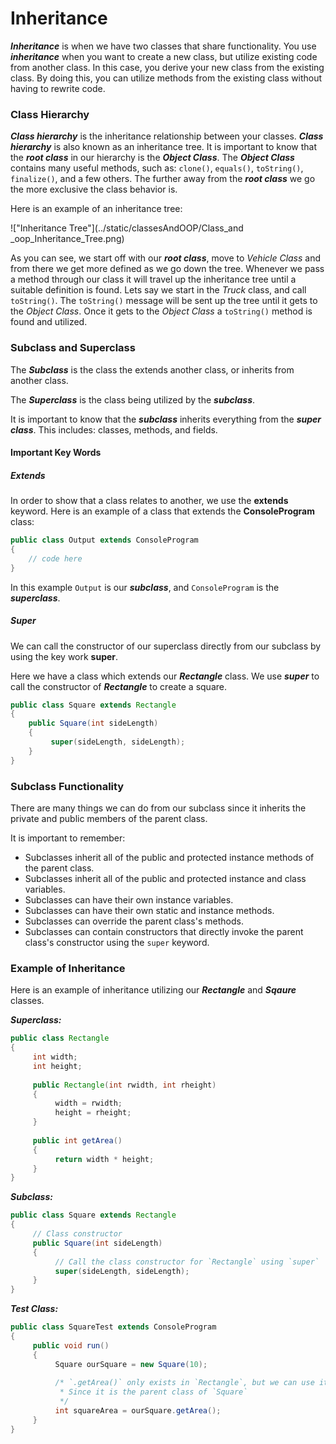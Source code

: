 # Inheritance

***Inheritance*** is when we have two classes that share functionality. You use ***inheritance*** when you want to create a new class, but utilize existing code from another class. In this case, you derive your new class from the existing class. By doing this, you can utilize methods from the existing class without having to rewrite code.

### Class Hierarchy
***Class hierarchy*** is the inheritance relationship between your classes. ***Class hierarchy*** is also known as an inheritance tree. It is important to know that the ***root class*** in our hierarchy is the ***Object Class***. The ***Object Class*** contains many useful methods, such as: `clone()`, `equals()`, `toString()`, `finalize()`, and a few others. The further away from the ***root class*** we go the more exclusive the class behavior is.

Here is an example of an inheritance tree:

!["Inheritance Tree"](../static/classesAndOOP/Class_and _oop_Inheritance_Tree.png)

As you can see, we start off with our ***root class***, move to *Vehicle Class* and from there we get more defined as we go down the tree. Whenever we pass a method through our class it will travel up the inheritance tree until a suitable definition is found. Lets say we start in the *Truck* class, and call `toString()`. The `toString()` message will be sent up the tree until it gets to the *Object Class*. Once it gets to the *Object Class* a `toString()` method is found and utilized.

### Subclass and Superclass
The ***Subclass*** is the class the extends another class, or inherits from another class.
 
The ***Superclass*** is the class being utilized by the ***subclass***.

It is important to know that the ***subclass*** inherits everything from the ***super class***. This includes: classes, methods, and fields. 

#### Important Key Words
##### Extends
In order to show that a class relates to another, we use the **extends** keyword. Here is an example of a class that extends the **ConsoleProgram** class:

```Java
public class Output extends ConsoleProgram
{
    // code here
}
``` 
In this example `Output` is our ***subclass***, and `ConsoleProgram` is the ***superclass***.

##### Super
We can call the constructor of our superclass directly from our subclass by using the key work **super**.

Here we have a class which extends our ***Rectangle*** class. We use ***super*** to call the constructor of ***Rectangle*** to create a square.
```Java
public class Square extends Rectangle
{
    public Square(int sideLength)
    {
         super(sideLength, sideLength);
    }
}

```

### Subclass Functionality

There are many things we can do from our subclass since it inherits the private and public members of the parent class. 

It is important to remember:

- Subclasses inherit all of the public and protected instance methods of the parent class.
- Subclasses inherit all of the public and protected instance and class variables.
- Subclasses can have their own instance variables.
- Subclasses can have their own static and instance methods.
- Subclasses can override the parent class's methods.
- Subclasses can contain constructors that directly invoke the parent class's constructor using the `super` keyword.

### Example of Inheritance

Here is an example of inheritance utilizing our ***Rectangle*** and ***Sqaure*** classes.

***Superclass:***
```Java
public class Rectangle
{
     int width;
     int height;
     
     public Rectangle(int rwidth, int rheight)
     {
          width = rwidth;
          height = rheight;
     }
     
     public int getArea()
     {
          return width * height;
     }
}
```

***Subclass:***
```Java
public class Square extends Rectangle
{
     // Class constructor
     public Square(int sideLength)
     {
          // Call the class constructor for `Rectangle` using `super`
          super(sideLength, sideLength);
     }
}
```


***Test Class:***
```Java
public class SquareTest extends ConsoleProgram
{
     public void run()
     {
          Square ourSquare = new Square(10);
          
          /* `.getArea()` only exists in `Rectangle`, but we can use it
           * Since it is the parent class of `Square`
           */ 
          int squareArea = ourSquare.getArea();
     }
}
```
